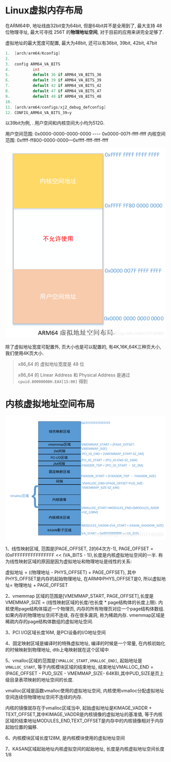

# Linux虚拟内存布局

在ARM64中, 地址线由32bit变为64bit, 但是64bit并不是全用到了, 最大支持 48 位物理寻址, 最大可寻找 256T 的**物理地址空间**, 对于目前的应用来讲完全足够了. 

虚拟地址的最大宽度可配置, 最大为48bit, 还可以有36bit, 39bit, 42bit, 47bit

```cpp
1.	[arch/arm64/Kconfig]  
2.	   
3.	config ARM64_VA_BITS  
4.	        int  
5.	        default 36 if ARM64_VA_BITS_36  
6.	        default 39 if ARM64_VA_BITS_39  
7.	        default 42 if ARM64_VA_BITS_42  
8.	        default 47 if ARM64_VA_BITS_47  
9.	        default 48 if ARM64_VA_BITS_48
10.	
11.	[arch/arm64/configs/xj2_debug_defconfig]
12.	CONFIG_ARM64_VA_BITS_39=y
```

以39bit为例, . 用户空间和内核空间大小均为512G. 

用户空间范围: 0x0000-0000-0000-0000 ---- 0x0000-007f-ffff-ffff
内核空间范围: 0xffff-ff800-0000-0000—0xffff-ffff-ffff-ffff

![2022-04-13-14-17-42.png](./images/2022-04-13-14-17-42.png)

除了虚拟地址宽度可配置外, 页大小也是可以配置的, 有4K,16K,64K三种页大小, 我们使用4K页大小. 

> x86_64 的 虚拟地址宽度是 48 位
> 
> x86_64 的 Linear Address 和 Physical Address 是通过 `cpuid.80000008H.EAX[15:00]` 得到

# 内核虚拟地址空间布局

![2022-04-13-14-59-25.png](./images/2022-04-13-14-59-25.png)

1、线性映射区域, 范围是[PAGE_OFFSET, 2的64次方-1], PAGE_OFFSET = (0xFFFFFFFFFFFFFFFF << (VA_BITS - 1)),长度是内核虚拟地址空间的一半. 称为线性映射区域的原因是因为虚拟地址和物理地址是线性的关系: 

虚拟地址 = ((物理地址 - PHYS_OFFSET) + PAGE_OFFSET), 其中PHYS_OFFSET是内存的起始物理地址, 在ARM中PHYS_OFFSET是0, 所以虚拟地址= 物理地址 + PAGE_OFFSET

2、vmemmap 区域的范围是[VMEMMAP_START, PAGE_OFFSET],长度是VMEMMAP_SIZE = (线性映射区域的长度/也长度 * page结构体的长度上限). 内核使用page结构体描述一个物理页, 内存的所有物理页对应一个page结构体数组. 如果内存的物理地址空间不连续, 存在很多漏洞, 称为稀疏内存. vmemmap区域是稀疏内存的page结构体数组的虚拟地址空间. 

3、PCI I/O区域长度16M, 是PCI设备的I/O地址空间

4、固定映射区域是编译时的特殊虚拟地址, 编译的时候是一个常量, 在内核初始化的时候映射到物理地址, dtb上电映射就在这个区域中

5、vmalloc区域的范围是`[VMALLOC_START,VMALLOC_END]`, 起始地址是 `VMALLOC_START`, 等于内核模块区域的结束地址, 结束地址VMALLOC_END = (PAGE_OFFSET - PUD_SIZE - VMEMMAP_SIZE- 64KB),其中PUD_SIZE是页上级目录表项映射的地址空间的长度. 

vmalloc区域是函数vmalloc使用的虚拟地址空间, 内核使用vmalloc分配虚拟地址空间连续但物理地址空间不连续的内存. 

内核的镜像就存在于vmalloc区域当中, 起始虚拟地址是KIMAGE_VADDR + TEXT_OFFSET,其中KIMAGE_VADDR是内核镜像的虚拟地址的基准值, 等于内核区域的结束地址MODULES_END,TEXT_OFFSET是内存中的内核镜像相对于内存起始位置的偏移. 

6、内核模块区域长度128M, 是内核模块使用的虚拟地址空间

7、KASAN区域起始地址内核虚拟空间的起始地址, 长度是内核虚拟地址空间长度1/8
